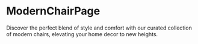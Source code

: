 # ModernChairPage
Discover the perfect blend of style and comfort with our curated collection of modern chairs, elevating your home decor to new heights.
